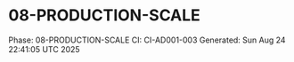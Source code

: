 # 08-PRODUCTION-SCALE
Phase: 08-PRODUCTION-SCALE
CI: CI-AD001-003
Generated: Sun Aug 24 22:41:05 UTC 2025
